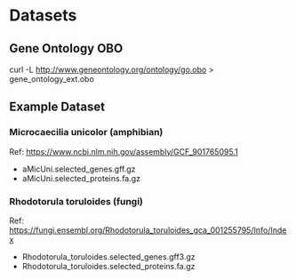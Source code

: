 # Datasets

## Gene Ontology OBO
curl -L http://www.geneontology.org/ontology/go.obo > gene_ontology_ext.obo

## Example Dataset

### Microcaecilia unicolor  (amphibian)

Ref: https://www.ncbi.nlm.nih.gov/assembly/GCF_901765095.1

* aMicUni.selected_genes.gff.gz
* aMicUni.selected_proteins.fa.gz

### Rhodotorula toruloides (fungi)

Ref: https://fungi.ensembl.org/Rhodotorula_toruloides_gca_001255795/Info/Index

* Rhodotorula_toruloides.selected_genes.gff3.gz
* Rhodotorula_toruloides.selected_proteins.fa.gz



